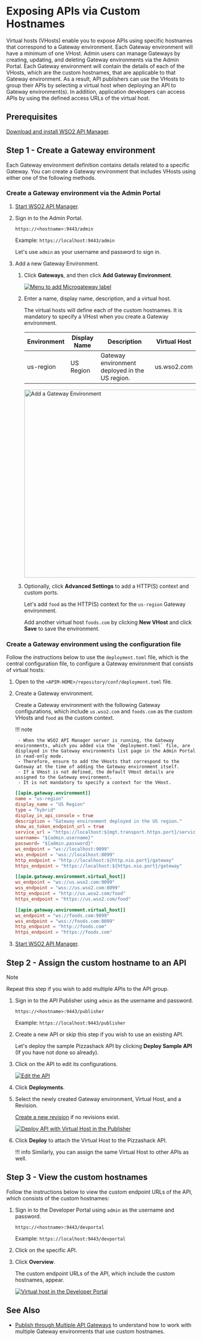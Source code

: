 # Exposing APIs via Custom Hostnames

Virtual hosts (VHosts) enable you to expose APIs using specific hostnames that correspond to a Gateway environment. Each Gateway environment will have a minimum of one VHost. Admin users can manage Gateways by creating, updating, and deleting Gateway environments via the Admin Portal. Each Gateway environment will contain the details of each of the VHosts, which are the custom hostnames, that are applicable to that Gateway environment. As a result, API publishers can use the VHosts to group their APIs by selecting a virtual host when deploying an API to Gateway environment(s). In addition, application developers can access APIs by using the defined access URLs of the virtual host.

## Prerequisites

[Download and install WSO2 API Manager]({{base_path}}/install-and-setup/install/installing-the-product/installing-the-product/).

## Step 1 - Create a Gateway environment

Each Gateway environment definition contains details related to a specific Gateway. You can create a Gateway environment that includes VHosts using either one of the following methods.

### Create a Gateway environment via the Admin Portal

1. [Start WSO2 API Manager]({{base_path}}/install-and-setup/install/running-the-product/#starting-the-server).

2.  Sign in to the Admin Portal.
     
     `https://<hostname>:9443/admin` 
   
     Example: `https://localhost:9443/admin`

     Let's use `admin` as your username and password to sign in.

3.  Add a new Gateway Environment.

     1. Click **Gateways**, and then click **Add Gateway Environment**.

         [![Menu to add Microgateway label]({{base_path}}/assets/img/learn/add-gateway-environment-menu.png)]({{base_path}}/assets/img/learn/add-gateway-environment-menu.png)

     2. Enter a name, display name, description, and a virtual host.

         The virtual hosts will define each of the custom hostnames. It is mandatory to specify a VHost when you create a Gateway environment.

          | **Environment** | **Display Name** | **Description**                               | **Virtual Host** |
          |-------------|--------------|-------------------------------------------|--------------|
          | us-region   | US Region    | Gateway environment deployed in the US region. | us.wso2.com  |

          <a href="{{base_path}}/assets/img/learn/add-gateway-environment.png">
              <img src="{{base_path}}/assets/img/learn/add-gateway-environment.png" alt="Add a Gateway Environment"
              title="Add a Gateway Environment" width="500px" />
          </a>

     3. Optionally, click **Advanced Settings** to add a HTTP(S) context and custom ports.

         Let's add `food` as the HTTP(S) context for the `us-region` Gateway environment.

          Add another virtual host `foods.com` by clicking **New VHost** and click **Save** to save the environment.

### Create a Gateway environment using the configuration file

Follow the instructions below to use the `deployment.toml` file, which is the central configuration file, to configure a Gateway environment that consists of virtual hosts:

1. Open to the `<APIM-HOME>/repository/conf/deployment.toml` file.

2. Create a Gateway environment.

     Create a Gateway environment with the following Gateway configurations, which include `us.wso2.com` and `foods.com` as the custom VHosts and `food` as the custom context.

    !!! note

        - When the WSO2 API Manager server is running, the Gateway environments, which you added via the `deployment.toml` file, are displayed in the Gateway environments list page in the Admin Portal in read-only mode. 
        - Therefore, ensure to add the VHosts that correspond to the Gateway at the time of adding the Gateway environment itself.
        - If a VHost is not defined, the default VHost details are assigned to the Gateway environment.
        - It is not mandatory to specify a context for the VHost.

    ```toml
    [[apim.gateway.environment]]
    name = "us-region"
    display_name = "US Region"
    type = "hybrid"
    display_in_api_console = true
    description = "Gateway environment deployed in the US region."
    show_as_token_endpoint_url = true
    service_url = "https://localhost:${mgt.transport.https.port}/services/"
    username= "${admin.username}"
    password= "${admin.password}"
    ws_endpoint = "ws://localhost:9099"
    wss_endpoint = "wss://localhost:8099"
    http_endpoint = "http://localhost:${http.nio.port}/gateway"
    https_endpoint = "https://localhost:${https.nio.port}/gateway"

    [[apim.gateway.environment.virtual_host]]
    ws_endpoint = "ws://us.wso2.com:9099"
    wss_endpoint = "wss://us.wso2.com:8099"
    http_endpoint = "http://us.wso2.com/food"
    https_endpoint = "https://us.wso2.com/food"

    [[apim.gateway.environment.virtual_host]]
    ws_endpoint = "ws://foods.com:9099"
    wss_endpoint = "wss://foods.com:8099"
    http_endpoint = "http://foods.com"
    https_endpoint = "https://foods.com"
    ```

3. [Start WSO2 API Manager]({{base_path}}/install-and-setup/install/running-the-product/#starting-the-server).

## Step 2 - Assign the custom hostname to an API

<html>
<div class="admonition note">
<p class="admonition-title">Note</p>
<p>Repeat this step if you wish to add multiple APIs to the API group.</p>
</div> 
</html>

1.  Sign in to the API Publisher using `admin` as the username and password.

     `https://<hostname>:9443/publisher` 
   
     Example: `https://localhost:9443/publisher`

2.  Create a new API or skip this step if you wish to use an existing API.
     
     Let's deploy the sample Pizzashack API by clicking **Deploy Sample API** (If you have not done so already).

3.  Click on the API to edit its configurations.

     [![Edit the API]({{base_path}}/assets/img/learn/select-api.png)]({{base_path}}/assets/img/learn/select-api.png)

4.  Click **Deployments**.

5.  Select the newly created Gateway environment, Virtual Host, and a Revision.

     [Create a new revision]({{base_path}}/design/create-api/create-api-revisions/) if no revisions exist.

     [![Deploy API with Virtual Host in the Publisher]({{base_path}}/assets/img/learn/deploy-api-with-vhost.png)]({{base_path}}/assets/img/learn/deploy-api-with-vhost.png)

6. Click **Deploy** to attach the Virtual Host to the Pizzashack API.
   
    !!! info
        Similarly, you can assign the same Virtual Host to other APIs as well.

## Step 3 - View the custom hostnames

Follow the instructions below to view the custom endpoint URLs of the API, which consists of the custom hostnames:

1. Sign in to the Developer Portal using `admin` as the username and password.

     `https://<hostname>:9443/devportal` 
   
     Example: `https://localhost:9443/devportal`

2. Click on the specific API.

3. Click **Overview**.

     The custom endpoint URLs of the API, which include the custom hostnames, appear.

     [![Virtual host in the Developer Portal]({{base_path}}/assets/img/learn/virtual-host-in-devportal.png)]({{base_path}}/assets/img/learn/virtual-host-in-devportal.png)

## See Also

- [Publish through Multiple API Gateways]({{base_path}}/deploy/deploy-api/publish-through-multiple-api-gateways/) to understand how to work with multiple Gateway environments that use custom hostnames. 
